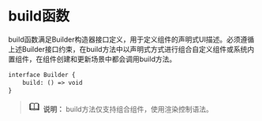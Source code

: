 # build函数

build函数满足Builder构造器接口定义，用于定义组件的声明式UI描述。必须遵循上述Builder接口约束，在build方法中以声明式方式进行组合自定义组件或系统内置组件，在组件创建和更新场景中都会调用build方法。


```
interface Builder {
    build: () => void
}
```


> ![icon-note.gif](public_sys-resources/icon-note.gif) **说明：**
> build方法仅支持组合组件，使用渲染控制语法。
